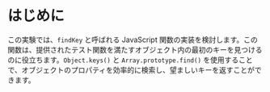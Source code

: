 # はじめに

この実験では、`findKey` と呼ばれる JavaScript 関数の実装を検討します。この関数は、提供されたテスト関数を満たすオブジェクト内の最初のキーを見つけるのに役立ちます。`Object.keys()` と `Array.prototype.find()` を使用することで、オブジェクトのプロパティを効率的に検索し、望ましいキーを返すことができます。
